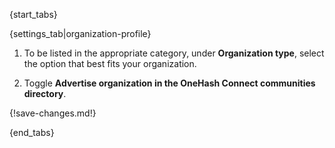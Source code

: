 {start_tabs}

{settings_tab|organization-profile}

1. To be listed in the appropriate category, under **Organization type**, select
the option that best fits your organization.

1. Toggle **Advertise organization in the OneHash Connect communities
directory**.

{!save-changes.md!}

{end_tabs}
